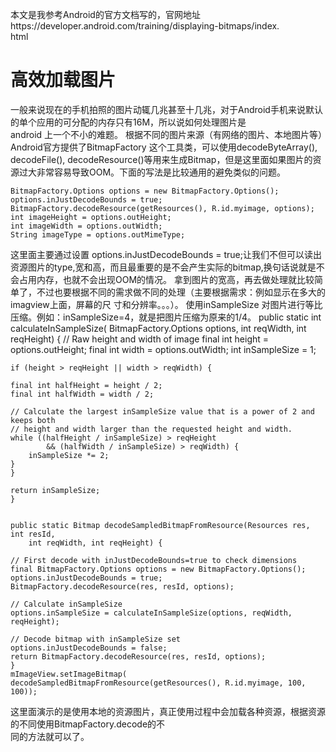 
本文是我参考Android的官方文档写的，官网地址https://developer.android.com/training/displaying-bitmaps/index.  
html  

# 高效加载图片  

一般来说现在的手机拍照的图片动辄几兆甚至十几兆，对于Android手机来说默认的单个应用的可分配的内存只有16M，所以说如何处理图片是  
android 上一个不小的难题。
根据不同的图片来源（有网络的图片、本地图片等）Android官方提供了BitmapFactory 这个工具类，可以使用decodeByteArray(),   decodeFile(), decodeResource()等用来生成Bitmap，但是这里面如果图片的资源过大非常容易导致OOM。下面的写法是比较通用的避免类似的问题。  

	BitmapFactory.Options options = new BitmapFactory.Options();
	options.inJustDecodeBounds = true;
	BitmapFactory.decodeResource(getResources(), R.id.myimage, options);
	int imageHeight = options.outHeight;
	int imageWidth = options.outWidth;
	String imageType = options.outMimeType;

这里面主要通过设置 options.inJustDecodeBounds = true;让我们不但可以读出资源图片的type,宽和高，而且最重要的是不会产生实际的bitmap,换句话说就是不会占用内存，也就不会出现OOM的情况。
拿到图片的宽高，再去做处理就比较简单了，不过也要根据不同的需求做不同的处理（主要根据需求：例如显示在多大的imagview上面，屏幕的尺  寸和分辨率。。。）。
使用inSampleSize 对图片进行等比压缩。例如：inSampleSize=4，就是把图片压缩为原来的1/4。
	public static int calculateInSampleSize(
	    BitmapFactory.Options options, int reqWidth, int reqHeight) {
	// Raw height and width of image
	final int height = options.outHeight;
	final int width = options.outWidth;
	int inSampleSize = 1;

	if (height > reqHeight || width > reqWidth) {

	final int halfHeight = height / 2;
	final int halfWidth = width / 2;

	// Calculate the largest inSampleSize value that is a power of 2 and keeps both
	// height and width larger than the requested height and width.
	while ((halfHeight / inSampleSize) > reqHeight
	        && (halfWidth / inSampleSize) > reqWidth) {
	    inSampleSize *= 2;
	}
	}

	return inSampleSize;
	}


	public static Bitmap decodeSampledBitmapFromResource(Resources res, int resId,
	    int reqWidth, int reqHeight) {

	// First decode with inJustDecodeBounds=true to check dimensions
	final BitmapFactory.Options options = new BitmapFactory.Options();
	options.inJustDecodeBounds = true;
	BitmapFactory.decodeResource(res, resId, options);

	// Calculate inSampleSize
	options.inSampleSize = calculateInSampleSize(options, reqWidth, reqHeight);

	// Decode bitmap with inSampleSize set
	options.inJustDecodeBounds = false;
	return BitmapFactory.decodeResource(res, resId, options);
	}
	mImageView.setImageBitmap(
	decodeSampledBitmapFromResource(getResources(), R.id.myimage, 100, 100));

这里面演示的是使用本地的资源图片，真正使用过程中会加载各种资源，根据资源的不同使用BitmapFactory.decode的不  
同的方法就可以了。



